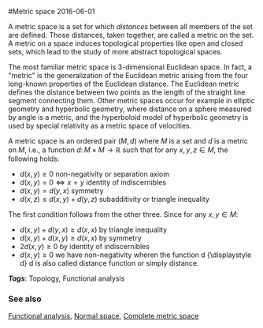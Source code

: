 
#Metric space
2016-06-01

A metric space is a set for which *distances* between all members of the set are defined. Those distances, taken together, are called a metric on the set. A metric on a space induces topological properties like open and closed sets, which lead to the study of more abstract topological spaces.

The most familiar metric space is 3-dimensional Euclidean space. In fact, a "metric" is the generalization of the Euclidean metric arising from the four long-known properties of the Euclidean distance. The Euclidean metric defines the distance between two points as the length of the straight line segment connecting them. Other metric spaces occur for example in elliptic geometry and hyperbolic geometry, where distance on a sphere measured by angle is a metric, and the hyperboloid model of hyperbolic geometry is used by special relativity as a metric space of velocities.

A metric space is an ordered pair ${\displaystyle (M,d)}$ where ${\displaystyle M}$ is a set and ${\displaystyle d}$ is a metric on ${\displaystyle M}$, i.e., a function ${\displaystyle d\colon M\times M\to \mathbb {R} }$ such that for any ${\displaystyle x,y,z\in M}$, the following holds:
* ${\displaystyle d(x,y)\geq 0}$ non-negativity or separation axiom
* ${\displaystyle d(x,y)=0\Leftrightarrow x=y}$	identity of indiscernibles
* ${\displaystyle d(x,y)=d(y,x)}$ symmetry
* ${\displaystyle d(x,z)\leq d(x,y)+d(y,z)}$ subadditivity or triangle inequality

The first condition follows from the other three. Since for any ${\displaystyle x,y\in M}$:
* ${\displaystyle d(x,y)+d(y,x)\geq d(x,x)}$ by triangle inequality
* ${\displaystyle d(x,y)+d(x,y)\geq d(x,x)}$ by symmetry
* ${\displaystyle 2d(x,y)\geq 0}$ by identity of indiscernibles
* ${\displaystyle d(x,y)\geq 0}$ we have non-negativity
wheren the function d {\displaystyle d} d is also called distance function or simply distance.

***Tags***: Topology, Functional analysis

### See also
[Functional analysis](/functional_analysis), [Normal space](/normal_space), [Complete metric space](/complete_metric_space)


